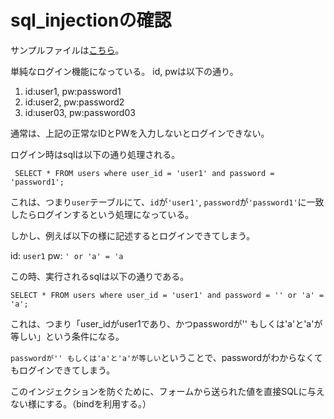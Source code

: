 # sql_injectionの確認


サンプルファイルは[こちら](https://gitlab.com/gs_hayato/gs-php-01/-/blob/master/sql_injection.zip)。


単純なログイン機能になっている。
id, pwは以下の通り。

1. id:user1, pw:password1
2. id:user2, pw:password2
3. id:user03, pw:password03

通常は、上記の正常なIDとPWを入力しないとログインできない。

ログイン時はsqlは以下の通り処理される。

` SELECT * FROM users where user_id = 'user1' and password = 'password1';`

これは、つまり`user`テーブルにて、`id`が`'user1'`, `password`が`'password1'`に一致したらログインするという処理になっている。


しかし、例えば以下の様に記述するとログインできてしまう。

id: `user1`
pw: `' or 'a' = 'a`

この時、実行されるsqlは以下の通りである。

`SELECT * FROM users where user_id = 'user1' and password = '' or 'a' = 'a';`

これは、つまり「user_idがuser1であり、かつpasswordが'' もしくは'a'と'a'が等しい」という条件になる。


`passwordが'' もしくは'a'と'a'が等しい`ということで、passwordがわからなくてもログインできてしまう。

このインジェクションを防ぐために、フォームから送られた値を直接SQLに与えない様にする。（bindを利用する。）